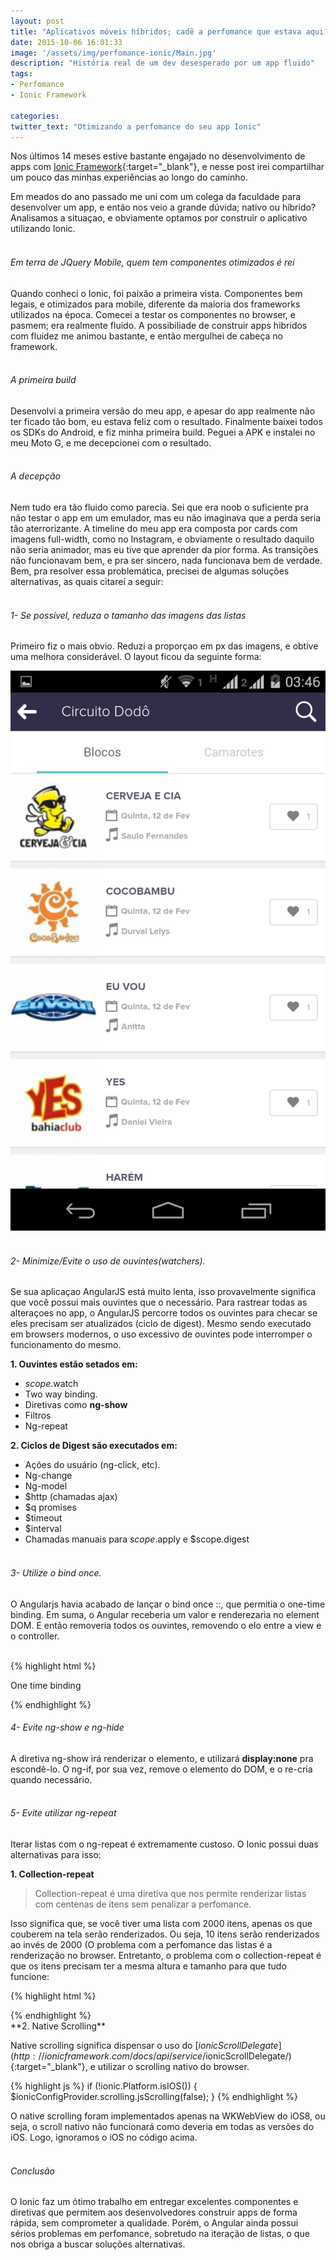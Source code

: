 ```yaml
---
layout: post
title: "Aplicativos móveis híbridos; cadê a perfomance que estava aqui?"
date: 2015-10-06 16:01:33
image: '/assets/img/perfomance-ionic/Main.jpg'
description: "História real de um dev desesperado por um app fluido"
tags:
- Perfomance
- Ionic Framework

categories:
twitter_text: "Otimizando a perfomance do seu app Ionic"
---
```


Nos últimos 14 meses estive bastante engajado no desenvolvimento de apps com [Ionic Framework](http://www.ionicframework.com){:target="_blank"}, e nesse post irei compartilhar um pouco das minhas experiências ao longo do caminho.
<br>

Em meados do ano passado me uni com um colega da faculdade para desenvolver um app, e então nos veio a grande dúvida; nativo ou híbrido? Analisamos a situaçao, e obviamente optamos por construir o aplicativo utilizando Ionic.
<br><br>

###### Em terra de JQuery Mobile, quem tem componentes otimizados é rei
Quando conheci o Ionic, foi paixão a primeira vista. Componentes bem legais, e otimizados para mobile, diferente da maioria dos frameworks utilizados na época. Comecei a testar os componentes no browser, e pasmem; era realmente fluido. A possibiliade de construir apps hibridos com fluidez me animou bastante, e então mergulhei de cabeça no framework.
<br><br>

###### A primeira build
Desenvolvi a primeira versão do meu app, e apesar do app realmente não ter ficado tão bom, eu estava feliz com o resultado. Finalmente baixei todos os SDKs do Android, e fiz minha primeira build. Peguei a APK e instalei no meu Moto G, e me decepcionei com o resultado. 
<br><br>

###### A decepção
Nem tudo era tão fluido como parecia. Sei que era noob o suficiente pra não testar o app em um emulador, mas eu não imaginava que a perda seria tão aterrorizante. A timeline do meu app era composta por cards com imagens full-width, como no Instagram, e obviamente o resultado daquilo não seria animador, mas eu tive que aprender da pior forma. As transições não funcionavam bem, e pra ser sincero, nada funcionava bem de verdade. Bem, pra resolver essa problemática, precisei de algumas soluções alternativas, as quais citarei a seguir:
<br><br>

###### 1- Se possível, reduza o tamanho das imagens das listas
Primeiro fiz o mais obvio. Reduzi a proporçao em px das imagens, e obtive uma melhora considerável. O layout ficou da seguinte forma:

![Layout do App](/assets/img/perfomance-ionic/app.png)
<br><br>

###### 2- Minimize/Evite o uso de ouvintes(watchers).
Se sua aplicaçao AngularJS está muito lenta, isso provavelmente significa que você possui mais ouvintes que o necessário. Para rastrear todas as alteraçoes no app, o AngularJS percorre todos os ouvintes para checar se eles precisam ser atualizados (ciclo de digest). Mesmo sendo executado em browsers modernos, o uso excessivo de ouvintes pode interromper o funcionamento do mesmo.
<br>

**1. Ouvintes estão setados em:**
 
- $scope.$watch
- Two way binding.
- Diretivas como **ng-show**
- Filtros
- Ng-repeat

**2. Ciclos de Digest são executados em:**

- Ações do usuário (ng-click, etc).
- Ng-change
- Ng-model
- $http (chamadas ajax)
- $q promises
- $timeout
- $interval
- Chamadas manuais para $scope.$apply e $scope.digest
<br><br>


###### 3- Utilize o bind once.
O Angularjs havia acabado de lançar o bind once ::, que permitia o one-time binding. Em suma, o Angular receberia um valor e renderezaria no element DOM. E então removeria todos os ouvintes, removendo o elo entre a view e o controller. 
<br><br>

{% highlight html %}
<!-- BIND ONCE -->
<p ng-bind="::name" >One time binding</p>
  
<!-- TWO WAY BINDING -->
<p ng-bind="name"></p>
{% endhighlight %}
<br>

###### 4- Evite ng-show e ng-hide
A diretiva ng-show irá renderizar o elemento, e utilizará **display:none** pra escondê-lo. O ng-if, por sua vez, remove o elemento do DOM, e o re-cria quando necessário.
<br><br>

###### 5- Evite utilizar ng-repeat
Iterar listas com o ng-repeat é extremamente custoso. O Ionic possui duas alternativas para isso:

**1. Collection-repeat**

> Collection-repeat é uma diretiva que nos permite renderizar listas com centenas de itens sem penalizar a perfomance.

Isso significa que, se você tiver uma lista com 2000 itens, apenas os que couberem na tela serão renderizados. Ou seja, 10 itens serão renderizados ao invés de 2000 (O problema com a perfomance das listas é a renderização no browser. Entretanto, o problema com o collection-repeat é que os itens precisam ter a mesma altura e tamanho para que tudo funcione:

{% highlight html %}
<div class="contact-list">
  <div ng-repeat="person in contacts | filter:{name: searchModel.name}"
     class="item item-icon-right"
     ng-class="{'selected': option.active}"
     ng-click="showDetails(person)">
      <span ng-bind="::person.name"></span>
  </div>
</div>
{% endhighlight %}
<br>
**2. Native Scrolling**

Native scrolling significa dispensar o uso do [$ionicScrollDelegate](http://ionicframework.com/docs/api/service/$ionicScrollDelegate/){:target="_blank"}, e utilizar o scrolling nativo do browser. 

{% highlight js %}
if (!ionic.Platform.isIOS()) {
    $ionicConfigProvider.scrolling.jsScrolling(false);
}
{% endhighlight %}

O native scrolling foram implementados apenas na WKWebView do iOS8, ou seja, o scroll nativo não funcionará como deveria em todas as versões do iOS. Logo, ignoramos o iOS no código acima.
<br><br>

###### Conclusão
O Ionic faz um ótimo trabalho em entregar excelentes componentes e diretivas que permitem aos desenvolvedores construir apps de forma rápida, sem comprometer a qualidade. Porém, o Angular ainda possui sérios problemas em perfomance, sobretudo na iteração de listas, o que nos obriga a buscar soluções alternativas.

